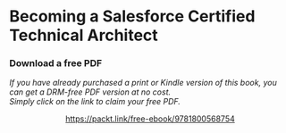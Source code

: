 


# Becoming a Salesforce Certified Technical Architect
### Download a free PDF

 <i>If you have already purchased a print or Kindle version of this book, you can get a DRM-free PDF version at no cost.<br>Simply click on the link to claim your free PDF.</i>
<p align="center"> <a href="https://packt.link/free-ebook/9781800568754">https://packt.link/free-ebook/9781800568754 </a> </p>